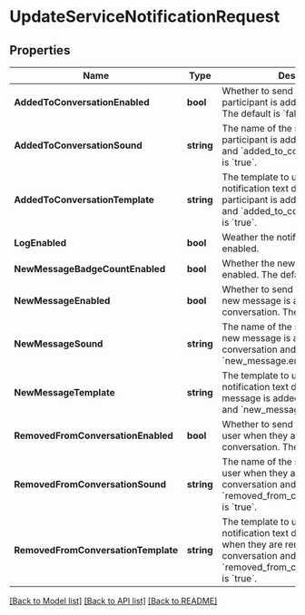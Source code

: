 # UpdateServiceNotificationRequest

## Properties

Name | Type | Description | Notes
------------ | ------------- | ------------- | -------------
**AddedToConversationEnabled** | **bool** | Whether to send a notification when a participant is added to a conversation. The default is &#x60;false&#x60;. | [optional] 
**AddedToConversationSound** | **string** | The name of the sound to play when a participant is added to a conversation and &#x60;added_to_conversation.enabled&#x60; is &#x60;true&#x60;. | [optional] 
**AddedToConversationTemplate** | **string** | The template to use to create the notification text displayed when a participant is added to a conversation and &#x60;added_to_conversation.enabled&#x60; is &#x60;true&#x60;. | [optional] 
**LogEnabled** | **bool** | Weather the notification logging is enabled. | [optional] 
**NewMessageBadgeCountEnabled** | **bool** | Whether the new message badge is enabled. The default is &#x60;false&#x60;. | [optional] 
**NewMessageEnabled** | **bool** | Whether to send a notification when a new message is added to a conversation. The default is &#x60;false&#x60;. | [optional] 
**NewMessageSound** | **string** | The name of the sound to play when a new message is added to a conversation and &#x60;new_message.enabled&#x60; is &#x60;true&#x60;. | [optional] 
**NewMessageTemplate** | **string** | The template to use to create the notification text displayed when a new message is added to a conversation and &#x60;new_message.enabled&#x60; is &#x60;true&#x60;. | [optional] 
**RemovedFromConversationEnabled** | **bool** | Whether to send a notification to a user when they are removed from a conversation. The default is &#x60;false&#x60;. | [optional] 
**RemovedFromConversationSound** | **string** | The name of the sound to play to a user when they are removed from a conversation and &#x60;removed_from_conversation.enabled&#x60; is &#x60;true&#x60;. | [optional] 
**RemovedFromConversationTemplate** | **string** | The template to use to create the notification text displayed to a user when they are removed from a conversation and &#x60;removed_from_conversation.enabled&#x60; is &#x60;true&#x60;. | [optional] 

[[Back to Model list]](../README.md#documentation-for-models) [[Back to API list]](../README.md#documentation-for-api-endpoints) [[Back to README]](../README.md)


